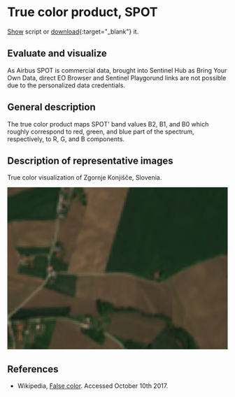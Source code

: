 # True color product, SPOT

<a href="#" id='togglescript'>Show</a> script or [download](script.js){:target="_blank"} it.
<div id='script_view' style="display:none">
{% highlight javascript %}
      {% include_relative script.js %}
{% endhighlight %}
</div>

## Evaluate and visualize

As Airbus SPOT is commercial data, brought into Sentinel Hub as Bring Your Own Data, direct EO Browser and Sentinel Playgorund links are not possible due to the personalized data credentials.   

## General description

The true color product maps SPOT' band values B2, B1, and B0 which roughly correspond to red, green, and blue part of the spectrum, respectively, to R, G, and B components.

## Description of representative images

True color visualization of Zgornje Konjišče, Slovenia.

![True color visualization of Zgornje Konjišče, Slovenia.](fig/fig1.jpg)


## References
 - Wikipedia, [False color](https://en.wikipedia.org/wiki/False_color#True_color). Accessed October 10th 2017.
